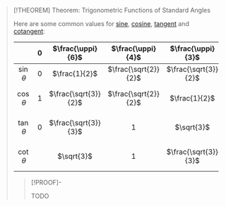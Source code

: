 >[!THEOREM] Theorem: Trigonometric Functions of Standard Angles
>
>Here are some common values for [sine](Real%20Sine%20Function/Real%20Sine%20Function.md), [cosine](Real%20Cosine%20Function/Real%20Cosine%20Function.md), [tangent](Real%20Tangent%20Function/Real%20Tangent%20Function.md) and [cotangent](Real%20Cotangent%20Substitution/Real%20Cotangent%20Function.md):
>
>||$0$|$\frac{\uppi}{6}$|$\frac{\uppi}{4}$|$\frac{\uppi}{3}$|$\frac{\uppi}{2}$|$\frac{2\uppi}{3}$|$\frac{5\uppi}{6}$|$\uppi$|
>|:--:|:--:|:--:|:--:|:--:|:--:|:--:|:--:|:--:|
>|$\sin \theta$|$0$|$\frac{1}{2}$|$\frac{\sqrt{2}}{2}$|$\frac{\sqrt{3}}{2}$|$1$|$\frac{\sqrt{3}}{2}$|$\frac{1}{2}$|$0$|
>|$\cos \theta$|$1$|$\frac{\sqrt{3}}{2}$|$\frac{\sqrt{2}}{2}$|$\frac{1}{2}$|$0$|$-\frac{1}{2}$|$-\frac{\sqrt{3}}{2}$|$-1$|
>|$\tan \theta$|$0$|$\frac{\sqrt{3}}{3}$|$1$|$\sqrt{3}$||$-\sqrt{3}$|$-\frac{\sqrt{3}}{3}$|$0$|
>|$\cot \theta$||$\sqrt{3}$|$1$|$\frac{\sqrt{3}}{3}$|$0$|$-\frac{\sqrt{3}}{3}$|$-\sqrt{3}$||
>
>>[!PROOF]-
>>
>>TODO
>>
>